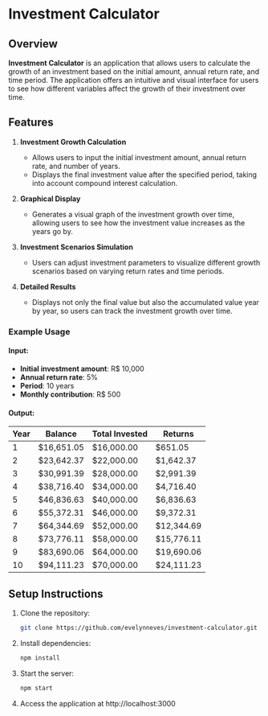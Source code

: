# Investment Calculator

## Overview

**Investment Calculator** is an application that allows users to calculate the growth of an investment based on the initial amount, annual return rate, and time period. The application offers an intuitive and visual interface for users to see how different variables affect the growth of their investment over time.

## Features

1. **Investment Growth Calculation**  
   - Allows users to input the initial investment amount, annual return rate, and number of years.
   - Displays the final investment value after the specified period, taking into account compound interest calculation.

2. **Graphical Display**  
   - Generates a visual graph of the investment growth over time, allowing users to see how the investment value increases as the years go by.

3. **Investment Scenarios Simulation**  
   - Users can adjust investment parameters to visualize different growth scenarios based on varying return rates and time periods.

4. **Detailed Results**  
   - Displays not only the final value but also the accumulated value year by year, so users can track the investment growth over time.

### Example Usage

#### Input:
- **Initial investment amount**: R$ 10,000  
- **Annual return rate**: 5%  
- **Period**: 10 years  
- **Monthly contribution**: R$ 500  

#### Output:

| Year | Balance    | Total Invested | Returns   |
|------|------------|----------------|---------- |
| 1    | $16,651.05 | $16,000.00     | $651.05   |
| 2    | $23,642.37 | $22,000.00     | $1,642.37 |
| 3    | $30,991.39 | $28,000.00     | $2,991.39 |
| 4    | $38,716.40 | $34,000.00     | $4,716.40 |
| 5    | $46,836.63 | $40,000.00     | $6,836.63 |
| 6    | $55,372.31 | $46,000.00     | $9,372.31 |
| 7    | $64,344.69 | $52,000.00     | $12,344.69|
| 8    | $73,776.11 | $58,000.00     | $15,776.11|
| 9    | $83,690.06 | $64,000.00     | $19,690.06|
| 10   | $94,111.23 | $70,000.00     | $24,111.23|

## Setup Instructions

1. Clone the repository:  
   ```bash
   git clone https://github.com/evelynneves/investment-calculator.git

2. Install dependencies:  
   ```bash
   npm install

3. Start the server:  
   ```bash
   npm start

4. Access the application at http://localhost:3000